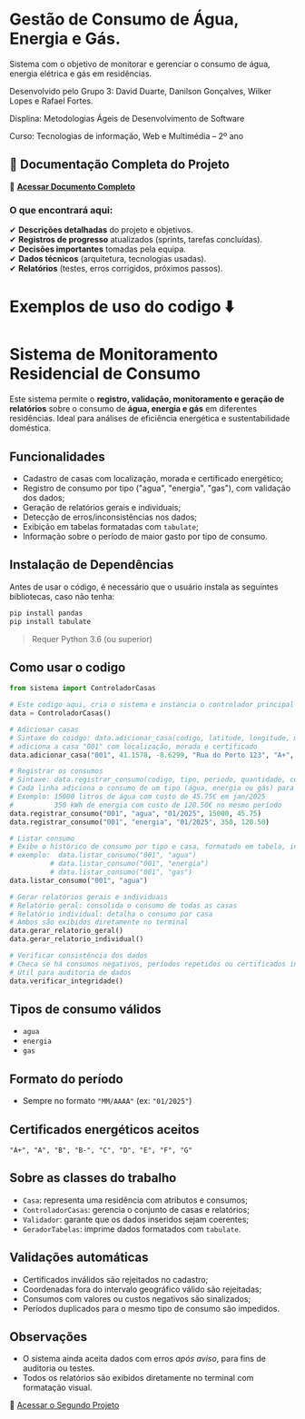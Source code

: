 # Gestão de Consumo de Água, Energia e Gás.
Sistema com o objetivo de monitorar e gerenciar o consumo de água, energia elétrica e gás em residências.

Desenvolvido pelo Grupo 3:
David Duarte,
Danilson Gonçalves,
Wilker Lopes
e Rafael Fortes.

Displina: Metodologias Ágeis de Desenvolvimento de Software 

Curso: Tecnologias de informação, Web e Multimédia – 2º ano

## 📄 Documentação Completa do Projeto  

🔗 **[Acessar Documento Completo](https://docs.google.com/document/d/1ffJ3UgqVm5QwMyX5_xuHerhVnf9KYjAf/edit#heading=h.cklkopwvz07y)**  
### O que encontrará aqui:  
✔ **Descrições detalhadas** do projeto e objetivos.  
✔ **Registros de progresso** atualizados (sprints, tarefas concluídas).  
✔ **Decisões importantes** tomadas pela equipa.  
✔ **Dados técnicos** (arquitetura, tecnologias usadas).  
✔ **Relatórios** (testes, erros corrigidos, próximos passos).  


# Exemplos de uso do codigo ⬇️
# Sistema de Monitoramento Residencial de Consumo

Este sistema permite o **registro, validação, monitoramento e geração de relatórios** sobre o consumo de **água, energia e gás** em diferentes residências. Ideal para análises de eficiência energética e sustentabilidade doméstica.

## Funcionalidades

* Cadastro de casas com localização, morada e certificado energético;
* Registro de consumo por tipo ("agua", "energia", "gas"), com validação dos dados;
* Geração de relatórios gerais e individuais;
* Detecção de erros/inconsistências nos dados;
* Exibição em tabelas formatadas com `tabulate`;
* Informação sobre o período de maior gasto por tipo de consumo.

## Instalação de Dependências
Antes de usar o código, é necessário que o usuário instala as seguintes bibliotecas, caso não tenha:
```bash
pip install pandas
pip install tabulate
```

> Requer Python 3.6 (ou superior)

## Como usar o codigo

```python
from sistema import ControladorCasas

# Este codigo aqui, cria o sistema e instancia o controlador principal que gerencia todas as casas e consumos
data = ControladorCasas()

# Adicionar casas
# Sintaxe do coidgo: data.adicionar_casa(codigo, latitude, longitude, morada, certificado_energetico, apelido)
# adiciona a casa "001" com localização, morada e certificado
data.adicionar_casa("001", 41.1578, -8.6299, "Rua do Porto 123", "A+", "Casa Central")

# Registrar os consumos
# Sintaxe: data.registrar_consumo(codigo, tipo, periodo, quantidade, custo)
# Cada linha adiciona o consumo de um tipo (água, energia ou gás) para um mês específico
# Exemplo: 15000 litros de água com custo de 45.75€ em jan/2025
#          350 kWh de energia com custo de 120.50€ no mesmo período
data.registrar_consumo("001", "agua", "01/2025", 15000, 45.75)
data.registrar_consumo("001", "energia", "01/2025", 350, 120.50)

# Listar consumo
# Exibe o histórico de consumo por tipo e casa, formatado em tabela, inserindo o codigo da casa (Exmplo:"001") e o que deseja listar, como agua, energia e gas.
# exemplo:  data.listar_consumo("001", "agua")
          # data.listar_consumo("001", "energia")
          # data.listar_consumo("001", "gas")
data.listar_consumo("001", "agua")

# Gerar relatórios gerais e individuais
# Relatório geral: consolida o consumo de todas as casas
# Relatório individual: detalha o consumo por casa
# Ambos são exibidos diretamente no terminal
data.gerar_relatorio_geral()
data.gerar_relatorio_individual()

# Verificar consistência dos dados
# Checa se há consumos negativos, períodos repetidos ou certificados inválidos
# Útil para auditoria de dados
data.verificar_integridade()
```

## Tipos de consumo válidos

* `agua`
* `energia`
* `gas`

## Formato do período

* Sempre no formato `"MM/AAAA"` (ex: `"01/2025"`)

## Certificados energéticos aceitos

```
"A+", "A", "B", "B-", "C", "D", "E", "F", "G"
```

## Sobre as classes do trabalho

* `Casa`: representa uma residência com atributos e consumos;
* `ControladorCasas`: gerencia o conjunto de casas e relatórios;
* `Validador`: garante que os dados inseridos sejam coerentes;
* `GeradorTabelas`: imprime dados formatados com `tabulate`.

## Validações automáticas

* Certificados inválidos são rejeitados no cadastro;
* Coordenadas fora do intervalo geográfico válido são rejeitadas;
* Consumos com valores ou custos negativos são sinalizados;
* Períodos duplicados para o mesmo tipo de consumo são impedidos.

## Observações

* O sistema ainda aceita dados com erros *após aviso*, para fins de auditoria ou testes.
* Todos os relatórios são exibidos diretamente no terminal com formatação visual.

🔗 [Acessar o Segundo Projeto](https://github.com/WilkerJoseLopes/Projeto2G3)
